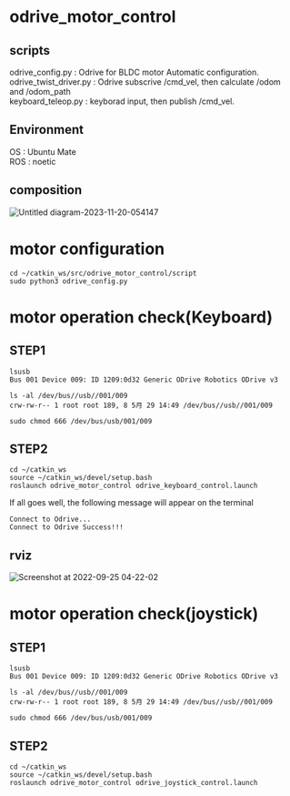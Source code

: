 # odrive_motor_control
## scripts

odrive_config.py       : Odrive for BLDC motor Automatic configuration.  
odrive_twist_driver.py : Odrive subscrive /cmd_vel, then calculate /odom and /odom_path  
keyboard_teleop.py     : keyborad input, then publish /cmd_vel.  

## Environment
OS : Ubuntu Mate  
ROS : noetic

## composition

![Untitled diagram-2023-11-20-054147](https://github.com/Arcanain/odrive_motor_control/assets/52307432/28890134-98b0-42b7-9491-e4dd4eb1ca3e)

# motor configuration
```
cd ~/catkin_ws/src/odrive_motor_control/script
sudo python3 odrive_config.py
```

# motor operation check(Keyboard)

## STEP1
```
lsusb
Bus 001 Device 009: ID 1209:0d32 Generic ODrive Robotics ODrive v3
```

```
ls -al /dev/bus//usb//001/009
crw-rw-r-- 1 root root 189, 8 5月 29 14:49 /dev/bus//usb//001/009
```

```
sudo chmod 666 /dev/bus/usb/001/009
```

## STEP2
```
cd ~/catkin_ws
source ~/catkin_ws/devel/setup.bash
roslaunch odrive_motor_control odrive_keyboard_control.launch
```

If all goes well, the following message will appear on the terminal
```
Connect to Odrive...
Connect to Odrive Success!!!
```

## rviz
![Screenshot at 2022-09-25 04-22-02](https://user-images.githubusercontent.com/52307432/192115079-4b98a837-ac96-4961-88ec-0cbac8609a34.png)

# motor operation check(joystick)
## STEP1
```
lsusb
Bus 001 Device 009: ID 1209:0d32 Generic ODrive Robotics ODrive v3
```

```
ls -al /dev/bus//usb//001/009
crw-rw-r-- 1 root root 189, 8 5月 29 14:49 /dev/bus//usb//001/009
```

```
sudo chmod 666 /dev/bus/usb/001/009
```
## STEP2
```
cd ~/catkin_ws
source ~/catkin_ws/devel/setup.bash
roslaunch odrive_motor_control odrive_joystick_control.launch
```
